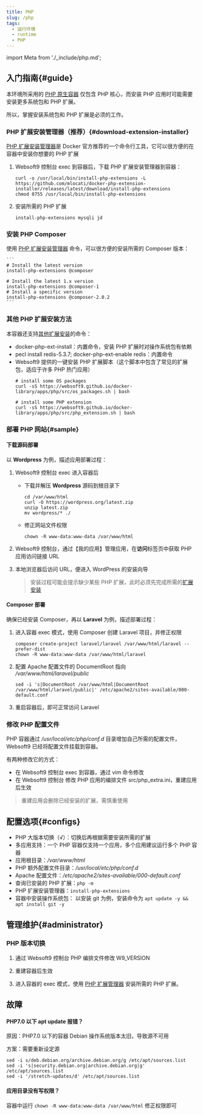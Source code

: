 ```yaml
---
title: PHP
slug: /php
tags:
  - 运行环境
  - runtime
  - PHP
---
```


import Meta from './_include/php.md';

<Meta name="meta" />

## 入门指南{#guide}

本环境所采用的 [PHP 原生容器](https://hub.docker.com/_/php) 仅包含 PHP 核心，而安装 PHP 应用时可能需要安装更多系统包和 PHP 扩展。  

所以，掌握安装系统包和 PHP 扩展是必须的工作。  

### PHP 扩展安装管理器（推荐）{#download-extension-installer}

[PHP 扩展安装管理器](https://github.com/mlocati/docker-php-extension-installer)是 Docker 官方推荐的一个命令行工具，它可以很方便的在容器中安装你想要的 PHP 扩展

1. Websoft9 控制台 exec 到容器后，下载 PHP 扩展安装管理器到容器：
    ```
    curl -o /usr/local/bin/install-php-extensions -L https://github.com/mlocati/docker-php-extension-installer/releases/latest/download/install-php-extensions
    chmod 0755 /usr/local/bin/install-php-extensions
    ```

2. 安装所需的 PHP 扩展
   ```
   install-php-extensions mysqli jd
   ```

### 安装 PHP Composer

使用 [PHP 扩展安装管理器](#download-extension-installer) 命令，可以很方便的安装所需的 Composer 版本：

    ```
    # Install the latest version
    install-php-extensions @composer

    # Install the latest 1.x version
    install-php-extensions @composer-1
    # Install a specific version
    install-php-extensions @composer-2.0.2
    ```
   

### 其他 PHP 扩展安装方法

本容器还支持[其他扩展安装](https://hub.docker.com/_/php)的命令：

- docker-php-ext-install：内置命令，安装 PHP 扩展时对操作系统包有依赖
- pecl install redis-5.3.7; docker-php-ext-enable redis：内置命令
- Websoft9 提供的一键安装 PHP 扩展脚本（这个脚本中包含了常见的扩展包，适应于许多 PHP 热门应用）
   ```
   # install some OS packages
   curl -sS https://websoft9.github.io/docker-library/apps/php/src/os_packages.sh | bash

   # install some PHP extension
   curl -sS https://websoft9.github.io/docker-library/apps/php/src/php_extension.sh | bash
   ```


### 部署 PHP 网站{#sample}

#### 下载源码部署

以 **Wordpress** 为例，描述应用部署过程：

1. Websoft9 控制台 exec 进入容器后

    - 下载并解压 **Wordpress** 源码到根目录下
      ```
      cd /var/www/html 
      curl -O https://wordpress.org/latest.zip
      unzip latest.zip
      mv wordpress/* ./
      ```
    
    - 修正网站文件权限
      ```
      chown -R www-data:www-data /var/www/html
      ```

2. Websoft9 控制台，通过【我的应用】管理应用，在**访问**标签页中获取 PHP 应用访问链接 URL


3. 本地浏览器后访问 URL，便进入 WordPress 的安装向导

   > 安装过程可能会提示缺少某些 PHP 扩展，此时必须先完成所需的[扩展安装](#download-extension-installer)

#### Composer 部署

确保已经安装 Composer，再以 **Laravel** 为例，描述部署过程：

1. 进入容器 exec 模式，使用 Composer 创建 Laravel 项目，并修正权限

    ```
    composer create-project laravel/laravel /var/www/html/laravel --prefer-dist
    chown -R www-data:www-data /var/www/html/laravel
    ```

2. 配置 Apache 配置文件的 DocumentRoot 指向 */var/www/html/laravel/public*

    ```
    sed -i 's|DocumentRoot /var/www/html|DocumentRoot /var/www/html/laravel/public|' /etc/apache2/sites-available/000-default.conf
    ```

3. 重启容器后，即可正常访问 Laravel


### 修改 PHP 配置文件

PHP 容器通过 */usr/local/etc/php/conf.d* 目录增加自己所需的配置文件，Websoft9 已经将配置文件挂载到容器。  

有两种修改它的方式：

- 在 Websoft9 控制台 exec 到容器，通过 vim 命令修改
- 在 Websoft9 控制台 修改 PHP 应用的编排文件 src/php_extra.ini，重建应用后生效

> 重建应用会删除已经安装的扩展，需慎重使用

## 配置选项{#configs}

- PHP 大版本切换（√）：切换后再根据需要安装所需的扩展
- 多应用支持：一个 PHP 容器仅支持一个应用，多个应用建议运行多个 PHP 容器
- 应用根目录：*/var/www/html*
- PHP 额外配置文件目录：*/usr/local/etc/php/conf.d*
- Apache 配置文件：*/etc/apache2/sites-available/000-default.conf* 
- 查询已安装的 PHP 扩展：`php -m`
- PHP 扩展安装管理器：`install-php-extensions` 
- 容器中安装操作系统包： 以安装 git 为例，安装命令为 `apt update -y && apt install git -y`

## 管理维护{#administrator}

### PHP 版本切换

1. 通过 Websoft9 控制台 PHP 编排文件修改 W9_VERSION

2. 重建容器后生效

3. 进入容器的 exec 模式，使用 [PHP 扩展管理器](#download-extension-installer) 安装所需的 PHP 扩展。  

## 故障

#### PHP7.0 以下 **apt update** 报错？

原因：PHP7.0 以下的容器 Debian 操作系统版本太旧，导致源不可用   

方案：需要重新设定源  

  ```
  sed -i s/deb.debian.org/archive.debian.org/g /etc/apt/sources.list
  sed -i 's|security.debian.org|archive.debian.org|g' /etc/apt/sources.list
  sed -i '/stretch-updates/d' /etc/apt/sources.list
  ```

#### 应用目录没有写权限？

容器中运行 `chown -R www-data:www-data /var/www/html` 修正权限即可
